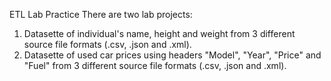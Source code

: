 ETL Lab Practice
There are two lab projects: 
1) Datasette of individual's name, height and weight from 3 different source file formats (.csv, .json and .xml).  
2) Datasette of used car prices using headers "Model", "Year", "Price" and "Fuel" from 3 different source file formats (.csv, .json and .xml).
